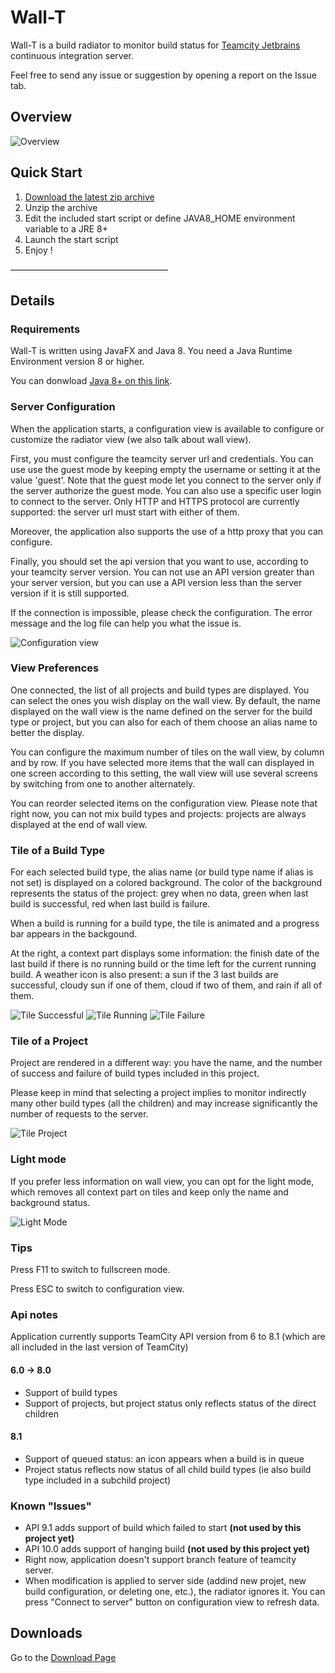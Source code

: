 # Wall-T

Wall-T is a build radiator to monitor build status for [Teamcity Jetbrains](https://www.jetbrains.com/teamcity/) continuous integration server.

Feel free to send any issue or suggestion by opening a report on the Issue tab.

## Overview

![Overview](https://lh3.googleusercontent.com/0qznI3iLbYAniiQu3D9g-d1N_jog4S30XNoPocrRAjeaXQ7vJsp5a3v22Anvdj_R5guk7foF0NPJqmJU0whxz7nGd5KiKflPRKINMC2mMX58awR14VN1OgaXTfWkSch6F90bVwcLP1RHAPV08eHb55AjJS-Wmbwb0-JamviH1pSnCJ_QmWgGEpN6FY3ko4ZV4_g_RxBannvegLDr9R_8wRoC8YWKk38cKGhtFMlo9l4AKrHGFPhiR9N162zi51RKmOgu11Jcfgy1aDcRT5UOAum4DuZEnPCB6WcXQ4QPsof-V5trU_IwQwHCXfQ9p3r6YkJ0IQakg51TU2umxoBV6_oFXnStf-SBm4HiSd9ttlZSkwEo-mpy8j-icz0V1ymRA8mnqbXzSFaSIamW4xvoEw_bgMwEwo3IFsyz7iy_Uvk6cpExkjKuOom0q0pUVP38RSrd6_8hSAczychjfCf0jUbg129Ft57ZuMg59N_149t9_5AaEeZvk5QbxCGsKsiJCHxsHjfPkfGqF53yR_BPcolscAkqKY7sAary-l4XP4qFfSfV9qaJSKwE9txCGPbFBGP6uZPz=w1366-h613)

## Quick Start

1. [Download the latest zip archive](https://github.com/u2032/wall-t/releases/)
1. Unzip the archive
1. Edit the included start script or define JAVA8_HOME environment variable to a JRE 8+
1. Launch the start script
1. Enjoy !

––––––––––––––––––––––––––––––––––––

## Details

### Requirements
Wall-T is written using JavaFX and Java 8. You need a Java Runtime Environment version 8 or higher.

You can donwload [Java 8+ on this link](http://www.oracle.com/technetwork/java/javase/downloads/jre8-downloads-2133155.html).

### Server Configuration
When the application starts, a configuration view is available to configure or customize the radiator view (we also talk about wall view).

First, you must configure the teamcity server url and credentials. You can use use the guest mode by keeping empty the username or setting it at the value 'guest'. Note that the guest mode let you connect to the server only if the server authorize the guest mode. You can also use a specific user login to connect to the server. Only HTTP and HTTPS protocol are currently supported: the server url must start with either of them.

Moreover, the application also supports the use of a http proxy that you can configure.

Finally, you should set the api version that you want to use, according to your teamcity server version. You can not use an API version greater than your server version, but you can use a API version less than the server version if it is still supported.

If the connection is impossible, please check the configuration. The error message and the log file can help you what the issue is.

![Configuration view](https://lh3.googleusercontent.com/u/0/d/0B5cKQDFfHPOmSndrSkU0NWhSRTg=s1600-k-iv1)

### View Preferences
One connected, the list of all projects and build types are displayed. You can select the ones you wish display on the wall view. By default, the name displayed on the wall view is the name defined on the server for the build type or project, but you can also for each of them choose an alias name to better the display.

You can configure the maximum number of tiles on the wall view, by column and by row. If you have selected more items that the wall can displayed in one screen according to this setting, the wall view will use several screens by switching from one to another alternately.

You can reorder selected items on the configuration view. Please note that right now, you can not mix build types and projects: projects are always displayed at the end of wall view.

### Tile of a Build Type
For each selected build type, the alias name (or build type name if alias is not set) is displayed on a colored background. The color of the background represents the status of the project: grey when no data, green when last build is successful, red when last build is failure.

When a build is running for a build type, the tile is animated and a progress bar appears in the backgound.

At the right, a context part displays some information: the finish date of the last build if there is no running build or the time left for the current running build. A weather icon is also present: a sun if the 3 last builds are successful, cloudy sun if one of them, cloud if two of them, and rain if all of them.

![Tile Successful](https://lh3.googleusercontent.com/u/0/d/0B5cKQDFfHPOmZERfOGtXS2F3b00=s1600-k-iv1)
![Tile Running](https://lh3.googleusercontent.com/u/0/d/0B5cKQDFfHPOmUm10TUc2TEJmbzA=s1600-k-iv1)
![Tile Failure](https://lh3.googleusercontent.com/u/0/d/0B5cKQDFfHPOmMUZsM2tDc1NBMFk=s1600-k-iv1)

### Tile of a Project
Project are rendered in a different way: you have the name, and the number of success and failure of build types included in this project.

Please keep in mind that selecting a project implies to monitor indirectly many other build types (all the children) and may increase significantly the number of requests to the server.

![Tile Project](https://lh3.googleusercontent.com/u/0/d/0B5cKQDFfHPOmTDZUMkRkNmxMR2c=s1600-k-iv1)

### Light mode
If you prefer less information on wall view, you can opt for the light mode, which removes all context part on tiles and keep only the name and background status.

![Light Mode](https://lh3.googleusercontent.com/u/0/d/0B5cKQDFfHPOmZXR1LWY1VlRBcjQ=s1600-k-iv1)

### Tips
Press F11 to switch to fullscreen mode.

Press ESC to switch to configuration view.

### Api notes
Application currently supports TeamCity API version from 6 to 8.1 (which are all included in the last version of TeamCity)  

#### 6.0 -> 8.0
* Support of build types
* Support of projects, but project status only reflects status of the direct children
#### 8.1
* Support of queued status: an icon appears when a build is in queue
* Project status reflects now status of all child build types (ie also build type included in a subchild project)

### Known "Issues"
* API 9.1 adds support of build which failed to start **(not used by this project yet)**
* API 10.0 adds support of hanging build **(not used by this project yet)**
* Right now, application doesn't support branch feature of teamcity server.
* When modification is applied to server side (addind new projet, new build configuration, or deleting one, etc.), the radiator ignores it. You can press "Connect to server" button on configuration view to refresh data.

## Downloads
Go to the [Download Page](https://github.com/u2032/wall-t/releases/) 

